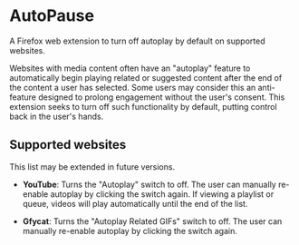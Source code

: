 # AutoPause

A Firefox web extension to turn off autoplay by default on supported websites.

Websites with media content often have an "autoplay" feature to automatically
begin playing related or suggested content after the end of the content a user
has selected. Some users may consider this an anti-feature designed to prolong
engagement without the user's consent. This extension seeks to turn off such
functionality by default, putting control back in the user's hands.

## Supported websites

This list may be extended in future versions.

* **YouTube**: Turns the "Autoplay" switch to off. The user can manually
  re-enable autoplay by clicking the switch again. If viewing a playlist or
  queue, videos will play automatically until the end of the list.

* **Gfycat**: Turns the "Autoplay Related GIFs" switch to off. The user can
  manually re-enable autoplay by clicking the switch again.
